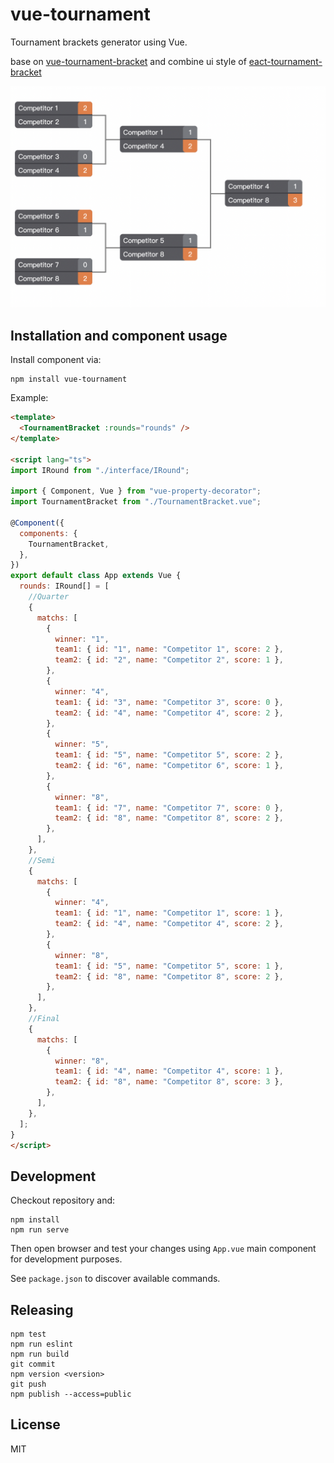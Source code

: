 # vue-tournament

Tournament brackets generator using Vue.

base on [vue-tournament-bracket](https://github.com/kamilwylegala/vue-tournament-bracket) and combine ui style of [eact-tournament-bracket](https://github.com/moodysalem/react-tournament-bracket)

![example](./image/example.png)

## Installation and component usage

Install component via:
```
npm install vue-tournament
```

Example:
```html
<template>
  <TournamentBracket :rounds="rounds" />
</template>

<script lang="ts">
import IRound from "./interface/IRound";

import { Component, Vue } from "vue-property-decorator";
import TournamentBracket from "./TournamentBracket.vue";

@Component({
  components: {
    TournamentBracket,
  },
})
export default class App extends Vue {
  rounds: IRound[] = [
    //Quarter
    {
      matchs: [
        {
          winner: "1",
          team1: { id: "1", name: "Competitor 1", score: 2 },
          team2: { id: "2", name: "Competitor 2", score: 1 },
        },
        {
          winner: "4",
          team1: { id: "3", name: "Competitor 3", score: 0 },
          team2: { id: "4", name: "Competitor 4", score: 2 },
        },
        {
          winner: "5",
          team1: { id: "5", name: "Competitor 5", score: 2 },
          team2: { id: "6", name: "Competitor 6", score: 1 },
        },
        {
          winner: "8",
          team1: { id: "7", name: "Competitor 7", score: 0 },
          team2: { id: "8", name: "Competitor 8", score: 2 },
        },
      ],
    },
    //Semi
    {
      matchs: [
        {
          winner: "4",
          team1: { id: "1", name: "Competitor 1", score: 1 },
          team2: { id: "4", name: "Competitor 4", score: 2 },
        },
        {
          winner: "8",
          team1: { id: "5", name: "Competitor 5", score: 1 },
          team2: { id: "8", name: "Competitor 8", score: 2 },
        },
      ],
    },
    //Final
    {
      matchs: [
        {
          winner: "8",
          team1: { id: "4", name: "Competitor 4", score: 1 },
          team2: { id: "8", name: "Competitor 8", score: 3 },
        },
      ],
    },
  ];
}
</script>

```

## Development

Checkout repository and:
```
npm install
npm run serve
```

Then open browser and test your changes using `App.vue` main component for development purposes.

See `package.json` to discover available commands.

## Releasing

```
npm test
npm run eslint
npm run build
git commit
npm version <version>
git push
npm publish --access=public
```

## License

MIT
